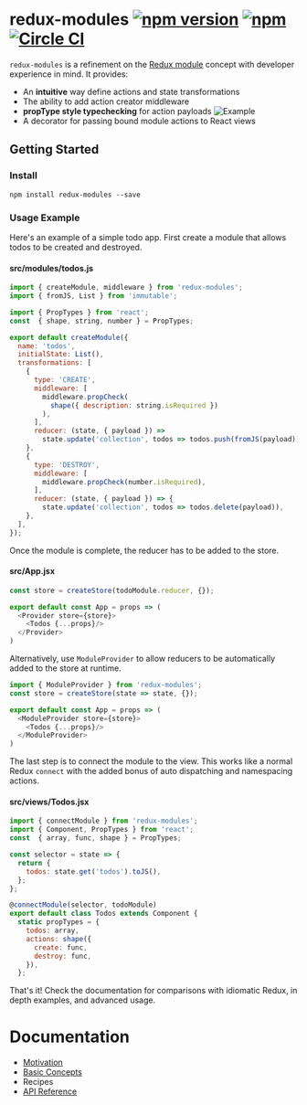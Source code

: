 # redux-modules [![npm version](https://badge.fury.io/js/redux-modules.svg)](https://badge.fury.io/js/redux-modules) [![npm](https://img.shields.io/npm/dt/redux-modules.svg?maxAge=2592000)](https://www.npmjs.com/package/redux-modules) [![Circle CI](https://circleci.com/gh/mboperator/redux-modules/tree/master.svg?style=svg)](https://circleci.com/gh/mboperator/redux-modules/tree/master)

`redux-modules` is a refinement on the [Redux module](https://github.com/erikras/ducks-modular-redux) concept with developer experience in mind. It provides:
- An **intuitive** way define actions and state transformations
- The ability to add action creator middleware
- **propType style typechecking** for action payloads
![Example](https://raw.githubusercontent.com/mboperator/redux-modules/master/examples/screenshots/payloadTypes.png "redux-modules")
- A decorator for passing bound module actions to React views

## Getting Started
### Install
`npm install redux-modules --save`

### Usage Example
Here's an example of a simple todo app. First create a module that allows todos to be created and destroyed.

#### src/modules/todos.js
```js
import { createModule, middleware } from 'redux-modules';
import { fromJS, List } from 'immutable';

import { PropTypes } from 'react';
const  { shape, string, number } = PropTypes;

export default createModule({
  name: 'todos',
  initialState: List(),
  transformations: [
    {
      type: 'CREATE',
      middleware: [
        middleware.propCheck(
          shape({ description: string.isRequired })
        ),
      ],
      reducer: (state, { payload }) =>
        state.update('collection', todos => todos.push(fromJS(payload))),
    },
    {
      type: 'DESTROY',
      middleware: [
        middleware.propCheck(number.isRequired),
      ],
      reducer: (state, { payload }) => {
        state.update('collection', todos => todos.delete(payload)),
    },
  ],
});
```

Once the module is complete, the reducer has to be added to the store.
#### src/App.jsx
```js
const store = createStore(todoModule.reducer, {});

export default const App = props => (
  <Provider store={store}>
    <Todos {...props}/>
  </Provider>
)
```

Alternatively, use `ModuleProvider` to allow reducers to be automatically added to the store at runtime.

```js
import { ModuleProvider } from 'redux-modules';
const store = createStore(state => state, {});

export default const App = props => (
  <ModuleProvider store={store}>
    <Todos {...props}/>
  </ModuleProvider>
)

```

The last step is to connect the module to the view. This works like a normal Redux `connect` with the added bonus of auto dispatching and namespacing actions.

#### src/views/Todos.jsx
```js
import { connectModule } from 'redux-modules';
import { Component, PropTypes } from 'react';
const  { array, func, shape } = PropTypes;

const selector = state => {
  return {
    todos: state.get('todos').toJS(),
  };
};

@connectModule(selector, todoModule)
export default class Todos extends Component {
  static propTypes = {
    todos: array,
    actions: shape({
      create: func,
      destroy: func,
    }),
  };
```

That's it! Check the documentation for comparisons with idiomatic Redux, in depth examples, and advanced usage.

# Documentation
- [Motivation](https://mboperator.gitbooks.io/redux-modules/content/docs/motivation.html)
- [Basic Concepts](https://mboperator.gitbooks.io/redux-modules/content/docs/basics/)
- Recipes
- [API Reference](https://mboperator.gitbooks.io/redux-modules/content/docs/api_reference/REAMDE.html)
